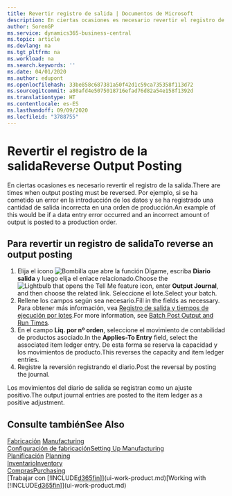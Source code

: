 ```yaml
---
title: Revertir registro de salida | Documentos de Microsoft
description: En ciertas ocasiones es necesario revertir el registro de la salida. Por ejemplo, si se ha cometido un error en la introducción de los datos y se ha registrado una cantidad de salida incorrecta en una orden de producción.
author: SorenGP
ms.service: dynamics365-business-central
ms.topic: article
ms.devlang: na
ms.tgt_pltfrm: na
ms.workload: na
ms.search.keywords: ''
ms.date: 04/01/2020
ms.author: edupont
ms.openlocfilehash: 33be858c687381a50f42d1c59ca735358f113d72
ms.sourcegitcommit: a80afd4e5075018716efad76d82a54e158f1392d
ms.translationtype: HT
ms.contentlocale: es-ES
ms.lasthandoff: 09/09/2020
ms.locfileid: "3788755"
---
```

# <a name="reverse-output-posting"></a><span data-ttu-id="11d90-104">Revertir el registro de la salida</span><span class="sxs-lookup"><span data-stu-id="11d90-104">Reverse Output Posting</span></span>
<span data-ttu-id="11d90-105">En ciertas ocasiones es necesario revertir el registro de la salida.</span><span class="sxs-lookup"><span data-stu-id="11d90-105">There are times when output posting must be reversed.</span></span> <span data-ttu-id="11d90-106">Por ejemplo, si se ha cometido un error en la introducción de los datos y se ha registrado una cantidad de salida incorrecta en una orden de producción.</span><span class="sxs-lookup"><span data-stu-id="11d90-106">An example of this would be if a data entry error occurred and an incorrect amount of output is posted to a production order.</span></span>  

## <a name="to-reverse-an-output-posting"></a><span data-ttu-id="11d90-107">Para revertir un registro de salida</span><span class="sxs-lookup"><span data-stu-id="11d90-107">To reverse an output posting</span></span>  
1.  <span data-ttu-id="11d90-108">Elija el icono ![Bombilla que abre la función Dígame](media/ui-search/search_small.png "Dígame qué desea hacer"), escriba **Diario salida** y luego elija el enlace relacionado.</span><span class="sxs-lookup"><span data-stu-id="11d90-108">Choose the ![Lightbulb that opens the Tell Me feature](media/ui-search/search_small.png "Tell me what you want to do") icon, enter **Output Journal**, and then choose the related link.</span></span> <span data-ttu-id="11d90-109">Seleccione el lote.</span><span class="sxs-lookup"><span data-stu-id="11d90-109">Select your batch.</span></span>  
2. <span data-ttu-id="11d90-110">Rellene los campos según sea necesario.</span><span class="sxs-lookup"><span data-stu-id="11d90-110">Fill in the fields as necessary.</span></span> <span data-ttu-id="11d90-111">Para obtener más información, vea [Registro de salida y tiempos de ejecución por lotes](production-how-to-post-output-quantity.md).</span><span class="sxs-lookup"><span data-stu-id="11d90-111">For more information, see [Batch Post Output and Run Times](production-how-to-post-output-quantity.md).</span></span>
3.  <span data-ttu-id="11d90-112">En el campo **Liq. por nº orden**, seleccione el movimiento de contabilidad de productos asociado.</span><span class="sxs-lookup"><span data-stu-id="11d90-112">In the **Applies-To Entry** field, select the associated item ledger entry.</span></span> <span data-ttu-id="11d90-113">De esta forma se reserva la capacidad y los movimientos de producto.</span><span class="sxs-lookup"><span data-stu-id="11d90-113">This reverses the capacity and item ledger entries.</span></span>  
4. <span data-ttu-id="11d90-114">Registre la reversión registrando el diario.</span><span class="sxs-lookup"><span data-stu-id="11d90-114">Post the reversal by posting the journal.</span></span>  

<span data-ttu-id="11d90-115">Los movimientos del diario de salida se registran como un ajuste positivo.</span><span class="sxs-lookup"><span data-stu-id="11d90-115">The output journal entries are posted to the item ledger as a positive adjustment.</span></span>  

## <a name="see-also"></a><span data-ttu-id="11d90-116">Consulte también</span><span class="sxs-lookup"><span data-stu-id="11d90-116">See Also</span></span>  
 <span data-ttu-id="11d90-117">[Fabricación](production-manage-manufacturing.md)  </span><span class="sxs-lookup"><span data-stu-id="11d90-117">[Manufacturing](production-manage-manufacturing.md)  </span></span>  
 [<span data-ttu-id="11d90-118">Configuración de fabricación</span><span class="sxs-lookup"><span data-stu-id="11d90-118">Setting Up Manufacturing</span></span>](production-configure-production-processes.md)  
 <span data-ttu-id="11d90-119">[Planificación](production-planning.md)    </span><span class="sxs-lookup"><span data-stu-id="11d90-119">[Planning](production-planning.md)    </span></span>  
 [<span data-ttu-id="11d90-120">Inventario</span><span class="sxs-lookup"><span data-stu-id="11d90-120">Inventory</span></span>](inventory-manage-inventory.md)  
 [<span data-ttu-id="11d90-121">Compras</span><span class="sxs-lookup"><span data-stu-id="11d90-121">Purchasing</span></span>](purchasing-manage-purchasing.md)  
 <span data-ttu-id="11d90-122">[Trabajar con [!INCLUDE[d365fin](includes/d365fin_md.md)]](ui-work-product.md)</span><span class="sxs-lookup"><span data-stu-id="11d90-122">[Working with [!INCLUDE[d365fin](includes/d365fin_md.md)]](ui-work-product.md)</span></span>  
